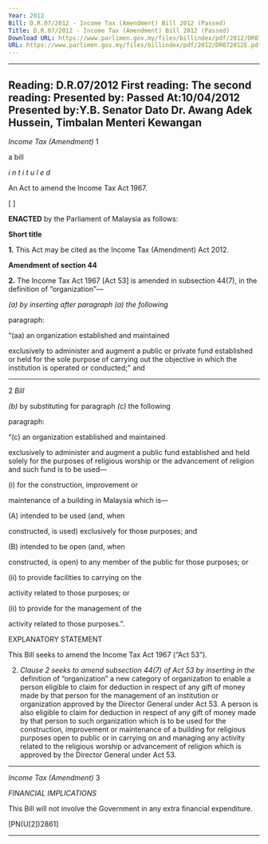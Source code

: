 ```yaml
---
Year: 2012
Bill: D.R.07/2012 - Income Tax (Amendment) Bill 2012 (Passed)
Title: D.R.07/2012 - Income Tax (Amendment) Bill 2012 (Passed)
Download URL: https://www.parlimen.gov.my/files/billindex/pdf/2012/DR072012E.pdf
URL: https://www.parlimen.gov.my/files/billindex/pdf/2012/DR072012E.pdf
---
```

---
Reading:
D.R.07/2012
First reading:
The second reading:
Presented by:
Passed At:10/04/2012
Presented by:Y.B. Senator Dato Dr. Awang Adek Hussein, Timbalan Menteri Kewangan
---

_Income Tax (Amendment)_ 1

a bill

_i n t i t u l e d_

An Act to amend the Income Tax Act 1967.

[ ]

**ENACTED** by the Parliament of Malaysia as follows:

**Short title**

**1.** This Act may be cited as the Income Tax (Amendment) Act
2012.

**Amendment of section 44**

**2.** The Income Tax Act 1967 [Act 53] is amended in subsection 44(7),
in the definition of “organization”—

_(a) by inserting after paragraph_ _(a) the following_

paragraph:

“(aa) an organization established and maintained

exclusively to administer and augment a public
or private fund established or held for the sole
purpose of carrying out the objective in which
the institution is operated or conducted;” and


-----

2 _Bill_

_(b)_ by substituting for paragraph _(c)_ the following

paragraph:

“(c) an organization established and maintained

exclusively to administer and augment a public
fund established and held solely for the purposes
of religious worship or the advancement of
religion and such fund is to be used—

(i) for the construction, improvement or

maintenance of a building in Malaysia
which is—

(A) intended to be used (and, when

constructed, is used) exclusively
for those purposes; and

(B) intended to be open (and, when

constructed, is open) to any member
of the public for those purposes;
or

(ii) to provide facilities to carrying on the

activity related to those purposes; or

(ii) to provide for the management of the

activity related to those purposes.”.

EXPLANATORY STATEMENT

This Bill seeks to amend the Income Tax Act 1967 (“Act 53”).

2. _Clause 2 seeks to amend subsection 44(7) of Act 53 by inserting in the_
definition of “organization” a new category of organization to enable a person
eligible to claim for deduction in respect of any gift of money made by that
person for the management of an institution or organization approved by the
Director General under Act 53. A person is also eligible to claim for deduction
in respect of any gift of money made by that person to such organization
which is to be used for the construction, improvement or maintenance of a
building for religious purposes open to public or in carrying on and managing
any activity related to the religious worship or advancement of religion which
is approved by the Director General under Act 53.


-----

_Income Tax (Amendment)_ 3

_FINANCIAL IMPLICATIONS_

This Bill will not involve the Government in any extra financial
expenditure.

[PN(U[2])2861]


-----

